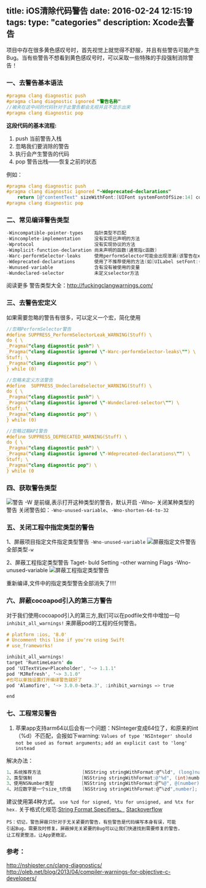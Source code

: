 title: iOS清除代码警告
date: 2016-02-24 12:15:19
tags:
type: "categories"
description: Xcode去警告
---
项目中存在很多黄色感叹号时，首先视觉上就觉得不舒服，并且有些警告可能产生Bug。当有些警告不想看到黄色感叹号时，可以采取一些特殊的手段强制消除警告！
<!--more-->
### 一、去警告基本语法
```objectivec
#pragma clang diagnostic push
#pragma clang diagnostic ignored "警告名称"
//被夹在这中间的代码针对于此警告都会无视并且不显示出来
#pragma clang diagnostic pop
```

**这段代码的基本流程:**    
 1. push 当前警告入栈
 2. 忽略我们要消除的警告
 3. 执行会产生警告的代码
 4. pop 警告出栈——恢复之前的状态

例如：		    

```objectivec
#pragma clang diagnostic push
#pragma clang diagnostic ignored "-Wdeprecated-declarations"
    return [@"contentText" sizeWithFont:[UIFont systemFontOfSize:14] constrainedToSize:CGSizeMake(320, CGFLOAT_MAX) lineBreakMode:0];
#pragma clang diagnostic pop
```

### 二、常见编译警告类型	

```objectivec
-Wincompatible-pointer-types    指针类型不匹配
-Wincomplete-implementation     没有实现已声明的方法
-Wprotocol                      没有实现协议的方法
-Wimplicit-function-declaration 尚未声明的函数(通常指c函数)
-Warc-performSelector-leaks     使用performSelector可能会出现泄漏(该警告在xcode4.3.1中没出现过,网上流传说4.2使用performselector:withObject: 就会得到该警告)
-Wdeprecated-declarations       使用了不推荐使用的方法(如[UILabel setFont:(UIFont*)])
-Wunused-variable               含有没有被使用的变量
-Wundeclared-selector           未定义selector方法
```

阅读更多
警告类型大全：http://fuckingclangwarnings.com/



### 	三、去警告宏定义
如果需要忽略的警告有很多，可以定义一个宏，简化使用

```objectivec
//忽略PerformSelector警告
#define SUPPRESS_PerformSelectorLeak_WARNING(Stuff) \
do { \
_Pragma("clang diagnostic push") \
_Pragma("clang diagnostic ignored \"-Warc-performSelector-leaks\"") \
Stuff; \
_Pragma("clang diagnostic pop") \
} while (0)

//忽略未定义方法警告
#define  SUPPRESS_Undeclaredselector_WARNING(Stuff) \
do { \
_Pragma("clang diagnostic push") \
_Pragma("clang diagnostic ignored \"-Wundeclared-selector\"") \
Stuff; \
_Pragma("clang diagnostic pop") \
} while (0)

//忽略过期API警告
#define SUPPRESS_DEPRECATED_WARNING(Stuff) \
do { \
_Pragma("clang diagnostic push") \
_Pragma("clang diagnostic ignored \"-Wdeprecated-declarations\"") \
Stuff; \
_Pragma("clang diagnostic pop") \
} while (0
```
### 四、获取警告类型
![警告][1]
  -W    是前缀,表示打开这种类型的警告，默认开启
  -Wno- 关闭某种类型的警告
关闭警告如：`-Wno-unused-variable`、`-Wno-shorten-64-to-32`

### 五、关闭工程中指定类型的警告
1、屏蔽项目指定文件指定类型警告
`-Wno-unused-variable`
![屏蔽指定文件警告][2]				  
全部类型`-w`


2、屏蔽工程指定类型警告
Taget- buld Setting -other warning Flags -Wno-unused-variable
![屏蔽工程指定类型警告][3]

重新编译,文件中的指定类型警告全部消失了!!!!

### 六、屏蔽cocoapod引入的第三方警告
对于我们使用cocoapod引入的第三方,我们可以在podfile文件中增加一句`inhibit_all_warnings!` 来屏蔽pod的工程的任何警告。

```objectivec
# platform :ios, '8.0'
# Uncomment this line if you're using Swift
# use_frameworks!

inhibit_all_warnings!
target 'RuntimeLearn' do
pod 'UITextView+Placeholder', '~> 1.1.1'
pod 'MJRefresh', '~> 3.1.0'
#也可以单独设置打开编译警告就好了
pod 'Alamofire', '~> 3.0.0-beta.3', :inhibit_warnings => true

end
```
### 七、工程常见警告
1. 苹果app支持arm64以后会有一个问题：NSInteger变成64位了，和原来的int （%d）不匹配，会报如下warning:
`Values of type 'NSInteger' should not be used as format arguments;`
`add an explicit cast to 'long' instead`

解决办法：
```objectivec
1、系统推荐方法               [NSString stringWithFormat:@“%ld", (long)number];
2、类型强制                  [NSString stringWithFormat:@"%d", (int)number];
3、使用NSNumber类型          [NSString stringWithFormat:@“%@", @(number)];
4、对应数字是一个size_t的值    [NSString stringWithFormat:@“%zd",number];
```

建议使用第4种方式。
`use %zd for signed, %tu for unsigned, and %tx for hex.`
关于格式化规范:[String Format Specifiers。](https://developer.apple.com/library/mac/documentation/Cocoa/Conceptual/Strings/Articles/formatSpecifiers.html)
[Stackoverflow](http://stackoverflow.com/questions/18893880/alternatives-to-type-casting-when-formatting-nsuinteger-on-32-and-64-bit-archi?rq=1)

    PS：切记，警告屏蔽只针对于无关紧要的警告，有些警告是代码编写本身有误，可能
    引起Bug，需要及时修复。屏蔽掉无关紧要的Bug可以让我们快速找到需要修复的警告，
    让工程更整洁，让App更稳定。
    
### 参考：

http://nshipster.cn/clang-diagnostics/
http://oleb.net/blog/2013/04/compiler-warnings-for-objective-c-developers/

  [1]: http://7xr7vj.com1.z0.glb.clouddn.com/findwarning.png
  [2]: http://7xr7vj.com1.z0.glb.clouddn.com/2016/03/01/FoS6FJiNkETzlbFkUp0NHPkQm2PY908.png
  [3]: http://7xr7vj.com1.z0.glb.clouddn.com/2016/03/01/FmNscVylZviDEH2QfAsVRhy86DA7298.png